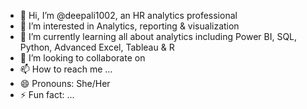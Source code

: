 - 👋 Hi, I’m @deepali1002, an HR analytics professional
- 👀 I’m interested in Analytics, reporting & visualization
- 🌱 I’m currently learning all about analytics including Power BI, SQL, Python, Advanced Excel, Tableau & R 
- 💞️ I’m looking to collaborate on 
- 📫 How to reach me ...
- 😄 Pronouns: She/Her
- ⚡ Fun fact: ...

<!---
deepali1002/deepali1002 is a ✨ special ✨ repository because its `README.md` (this file) appears on your GitHub profile.
You can click the Preview link to take a look at your changes.
--->
